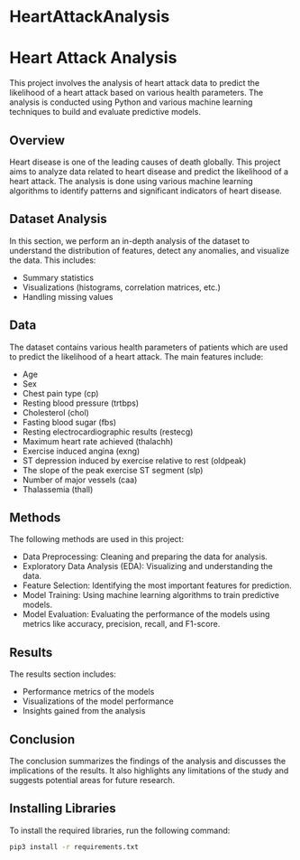 # HeartAttackAnalysis

# Heart Attack Analysis

This project involves the analysis of heart attack data to predict the likelihood of a heart attack based on various health parameters. The analysis is conducted using Python and various machine learning techniques to build and evaluate predictive models.

## Overview
Heart disease is one of the leading causes of death globally. This project aims to analyze data related to heart disease and predict the likelihood of a heart attack. The analysis is done using various machine learning algorithms to identify patterns and significant indicators of heart disease.

## Dataset Analysis
In this section, we perform an in-depth analysis of the dataset to understand the distribution of features, detect any anomalies, and visualize the data. This includes:
- Summary statistics
- Visualizations (histograms, correlation matrices, etc.)
- Handling missing values

## Data
The dataset contains various health parameters of patients which are used to predict the likelihood of a heart attack. The main features include:
- Age
- Sex
- Chest pain type (cp)
- Resting blood pressure (trtbps)
- Cholesterol (chol)
- Fasting blood sugar (fbs)
- Resting electrocardiographic results (restecg)
- Maximum heart rate achieved (thalachh)
- Exercise induced angina (exng)
- ST depression induced by exercise relative to rest (oldpeak)
- The slope of the peak exercise ST segment (slp)
- Number of major vessels (caa)
- Thalassemia (thall)

## Methods
The following methods are used in this project:
- Data Preprocessing: Cleaning and preparing the data for analysis.
- Exploratory Data Analysis (EDA): Visualizing and understanding the data.
- Feature Selection: Identifying the most important features for prediction.
- Model Training: Using machine learning algorithms to train predictive models.
- Model Evaluation: Evaluating the performance of the models using metrics like accuracy, precision, recall, and F1-score.

## Results
The results section includes:
- Performance metrics of the models
- Visualizations of the model performance
- Insights gained from the analysis

## Conclusion
The conclusion summarizes the findings of the analysis and discusses the implications of the results. It also highlights any limitations of the study and suggests potential areas for future research.

## Installing Libraries
To install the required libraries, run the following command:
```bash
pip3 install -r requirements.txt
